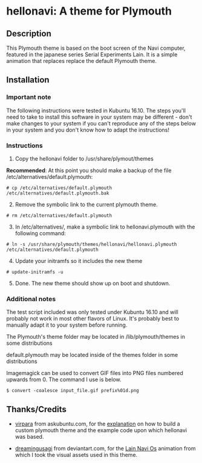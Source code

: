 hellonavi: A theme for Plymouth
===============================

Description
-----------

This Plymouth theme is based on the boot screen of the Navi computer, featured
in the japanese series Serial Experiments Lain. It is a simple animation that
replaces replace the default Plymouth theme.

Installation
------------

### Important note ###

The following instructions were tested in Kubuntu 16.10. The steps you'll need
to take to install this software in your system may be different - don't make
changes to your system if you can't reproduce any of the steps below in your
system and you don't know how to adapt the instructions!

### Instructions ###

1. Copy the hellonavi folder to /usr/share/plymout/themes

**Recommended**: At this point you should make a backup of the file
/etc/alternatives/default.plymouth:

`# cp /etc/alternatives/default.plymouth /etc/alternatives/default.plymouth.bak`

2. Remove the symbolic link to the current plymouth theme.

`# rm /etc/alternatives/default.plymouth`

3. In /etc/alternatives/, make a symbolic link to hellonavi.plymouth with the
following command:

`# ln -s /usr/share/plymouth/themes/hellonavi/hellonavi.plymouth /etc/alternatives/default.plymouth`

4. Update your initramfs so it includes the new theme

`# update-initramfs -u`

5. Done. The new theme should show up on boot and shutdown.

### Additional notes ###

The test script included was only tested under Kubuntu 16.10 and will probably not work in most
other flavors of Linux. It's probably best to manually adapt it to your system before running.

The Plymouth's theme folder may be located in
/lib/plymouth/themes in some distributions

default.plymouth may be located inside of the
themes folder in some distributions

Imagemagick can be used to convert GIF files into PNG files numbered upwards
from 0. The command I use is below.

`$ convert -coalesce input_file.gif prefix%01d.png`


Thanks/Credits
--------------

* [virpara][1] from askubuntu.com, for the [explanation][2] on how to build a
custom plymouth theme and the example code upon which hellonavi was based.

* [dreamingusagi][3] from deviantart.com, for the [Lain Navi Os][4] animation
from which I took the visual assets used in this theme.

[1]: [http://askubuntu.com/users/40166/virpara]
[2]: [http://askubuntu.com/questions/143330/how-can-i-customize-the-ubuntu-boot-up-logo/147769#147769]
[3]: [http://dreamingusagi.deviantart.com/]
[4]: [http://dreamingusagi.deviantart.com/art/Lain-Navi-Os-78251341?q=boost%3Apopular%20lain%20navi%20os&qo=0]
